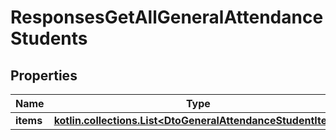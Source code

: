 
# ResponsesGetAllGeneralAttendanceStudents

## Properties
| Name | Type | Description | Notes |
| ------------ | ------------- | ------------- | ------------- |
| **items** | [**kotlin.collections.List&lt;DtoGeneralAttendanceStudentItem&gt;**](DtoGeneralAttendanceStudentItem.md) |  |  |




